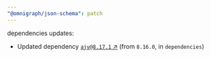 ```yaml
---
"@omnigraph/json-schema": patch
---
```

dependencies updates:
  - Updated dependency [`ajv@8.17.1` ↗︎](https://www.npmjs.com/package/ajv/v/8.17.1) (from `8.16.0`, in `dependencies`)
